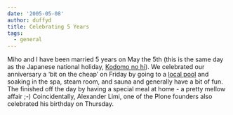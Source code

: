 ```yaml
---
date: '2005-05-08'
author: duffyd
title: Celebrating 5 Years
tags:
  - general
---
```


Miho and I have been married 5 years on May the 5th (this is the same day as the Japanese national holiday, [Kodomo no hi](https://href.li/?http://en.wikipedia.org/wiki/Kodomo_no_hi)). We celebrated our anniversary a ‘bit on the cheap’ on Friday by going to a [local pool](https://href.li/?http://www.qeiipark.org.nz/) and soaking in the spa, steam room, and sauna and generally have a bit of fun. The finished off the day by having a special meal at home - a pretty mellow affair ;-) Coincidentally, Alexander Limi, one of the Plone founders also celebrated his birthday on Thursday.
